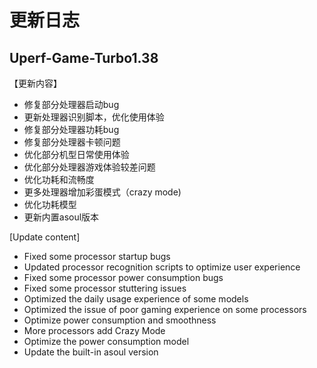 # 更新日志

## Uperf-Game-Turbo1.38

【更新内容】

- 修复部分处理器启动bug
- 更新处理器识别脚本，优化使用体验
- 修复部分处理器功耗bug
- 修复部分处理器卡顿问题
- 优化部分机型日常使用体验
- 优化部分处理器游戏体验较差问题
- 优化功耗和流畅度
- 更多处理器增加彩蛋模式（crazy mode)
- 优化功耗模型
- 更新内置asoul版本

[Update content]

- Fixed some processor startup bugs
- Updated processor recognition scripts to optimize user experience
- Fixed some processor power consumption bugs
- Fixed some processor stuttering issues
- Optimized the daily usage experience of some models
- Optimized the issue of poor gaming experience on some processors
- Optimize power consumption and smoothness
- More processors add Crazy Mode
- Optimize the power consumption model
- Update the built-in asoul version
